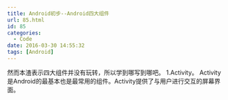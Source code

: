 ```yaml
---
title: Android初步--Android四大组件
url: 85.html
id: 85
categories:
  - Code
date: 2016-03-30 14:55:32
tags: [Android]
---
```


然而本渣表示四大组件并没有玩转，所以学到哪写到哪吧。 1.Activity。 Activity是Android的最基本也是最常用的组件。Activity提供了与用户进行交互的屏幕界面。